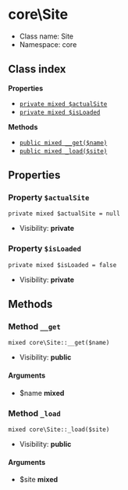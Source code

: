 # core\Site






* Class name: Site
* Namespace: core




## Class index

**Properties**
* [`private mixed $actualSite`](#property-actualsite)
* [`private mixed $isLoaded`](#property-isloaded)

**Methods**
* [`public mixed __get($name)`](#method-__get)
* [`public mixed _load($site)`](#method-_load)







Properties
----------


### Property `$actualSite`

```
private mixed $actualSite = null
```





* Visibility: **private**


### Property `$isLoaded`

```
private mixed $isLoaded = false
```





* Visibility: **private**


Methods
-------


### Method `__get`

```
mixed core\Site::__get($name)
```





* Visibility: **public**

#### Arguments

* $name **mixed**



### Method `_load`

```
mixed core\Site::_load($site)
```





* Visibility: **public**

#### Arguments

* $site **mixed**


